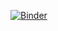 [![Binder](https://mybinder.org/badge_logo.svg)](https://mybinder.org/v2/gh/Reikyo/TextCatProUI/demo?urlpath=%2Fapps%2Findex.ipynb)
